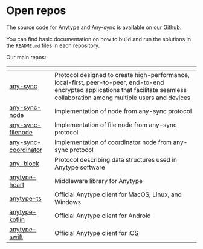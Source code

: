 # Open repos

The source code for Anytype and Any-sync is available on [our Github](https://github.com/anyproto).&#x20;

You can find basic documentation on how to build and run the solutions in the `README.md` files in each repository.

Our main repos:

<table data-view="cards"><thead><tr><th></th><th></th></tr></thead><tbody><tr><td><a href="https://github.com/anyproto/any-sync">any-sync</a></td><td>Protocol designed to create high-performance, local-first, peer-to-peer, end-to-end encrypted applications that facilitate seamless collaboration among multiple users and devices</td></tr><tr><td><a href="https://github.com/anyproto/any-sync-node">any-sync-node</a></td><td>Implementation of node from any-sync protocol</td></tr><tr><td><a href="https://github.com/anyproto/any-sync-filenode">any-sync-filenode</a></td><td>Implementation of file node from any-sync protocol</td></tr><tr><td><a href="https://github.com/anyproto/any-sync-coordinator">any-sync-coordinator</a></td><td>Implementation of coordinator node from any-sync protocol</td></tr><tr><td><a href="https://github.com/anyproto/any-block">any-block</a></td><td>Protocol describing data structures used in Anytype software</td></tr><tr><td><a href="https://github.com/anyproto/anytype-heart">anytype-heart</a></td><td>Middleware library for Anytype</td></tr><tr><td><a href="https://github.com/anyproto/anytype-ts">anytype-ts</a></td><td>Official Anytype client for MacOS, Linux, and Windows</td></tr><tr><td><a href="https://github.com/anyproto/anytype-kotlin">anytype-kotlin</a></td><td>Official Anytype client for Android</td></tr><tr><td><a href="https://github.com/anyproto/anytype-swift">anytype-swift</a></td><td>Official Anytype client for iOS</td></tr></tbody></table>
